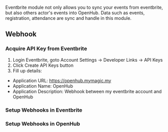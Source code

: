 Eventbrite module not only allows you to sync your events from eventbrite, but also others actor's events into OpenHub. Data such as events, registration, attendance are sync and handle in this module.

## Webhook
### Acquire API Key from Eventbrite
1. Login Eventbrite, goto Account Settings -> Developer Links -> API Keys
2. Click Create API Keys button
3. Fill up details:
  * Application URL: https://openhub.mymagic.my
  * Application Name: OpenHub
  * Application Description: Webhook between my eventbrite account and OpenHub
### Setup Webhooks in Eventbrite
### Setup Webhooks in OpenHub